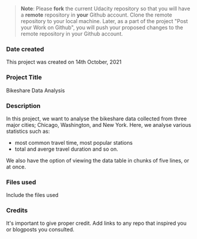>**Note**: Please **fork** the current Udacity repository so that you will have a **remote** repository in **your** Github account. Clone the remote repository to your local machine. Later, as a part of the project "Post your Work on Github", you will push your proposed changes to the remote repository in your Github account.

### Date created
This project was created on 14th October, 2021

### Project Title
Bikeshare Data Analysis

### Description
In this project, we want to analyse the bikeshare data collected from three major cities; Chicago, Washington, and New York.
Here, we analyse various statistics such as: 
* most common travel time, most popular stations
* total and averge travel duration and so on.  

We also have the option of viewing the data table in chunks of five lines, or at once.

### Files used
Include the files used

### Credits
It's important to give proper credit. Add links to any repo that inspired you or blogposts you consulted.

